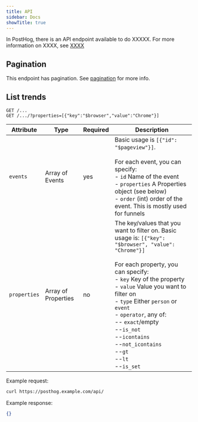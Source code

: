 ```yaml
---
title: API
sidebar: Docs
showTitle: true
---
```



In PostHog, there is an API endpoint available to do XXXXX.
For more information on XXXX, see [XXXX](/docs/features/…)

## Pagination

This endpoint has pagination. See [pagination](/docs/api/overview#pagination) for more info.

## List trends


```shell
GET /...
GET /.../?properties=[{"key":"$browser","value":"Chrome"}]
```

| Attribute | Type | Required | Description |
| --- | --- | --- | --------------------------------------------------------------------------------------------------------------------------------------------------- |
| `events` | Array of Events | yes | Basic usage is `[{"id": "$pageview"}]`.<br><br>For each event, you can specify:<br>- `id` Name of the event<br>- `properties` A Properties object (see below)<br>- `order` (int) order of the event. This is mostly used for funnels |
| `properties` | Array of Properties | no | The key/values that you want to filter on. Basic usage is: `[{"key": "$browser", "value": "Chrome"}]`<br><br>For each property, you can specify:<br>- `key` Key of the property<br>- `value` Value you want to filter on<br>- `type` Either `person` or `event`<br>- `operator`, any of: <br>-- `exact`/empty<br>--`is_not`<br>--`icontains`<br>--`not_icontains`<br>--`gt`<br>--`lt`<br>--`is_set` |

Example request:

```bash
curl https://posthog.example.com/api/
```

Example response:

```json
{}
```
